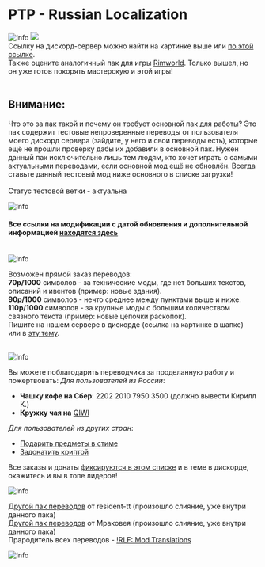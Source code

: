 # PTP - Russian Localization

![Info](https://i.imgur.com/nKBbQJt.png?raw=true "Info")
[<img src="https://i.imgur.com/gxLPVNT.png">](https://discord.gg/dFpRSPn)<br>
Ссылку на дискорд-сервер можно найти на картинке выше или [по этой ссылке](https://discord.gg/dFpRSPn]).<br>
Также оцените аналогичный пак для игры [Rimworld](https://steamcommunity.com/sharedfiles/filedetails/?id=2669554222]). Только вышел, но он уже готов покорять мастерскую и этой игры!<br><br>
 
## Внимание:
Что это за пак такой и почему он требует основной пак для работы?
Это пак содержит тестовые непроверенные переводы от пользователя моего дискорд сервера (зайдите, у него и свои переводы есть), которые ещё не прошли проверку дабы их добавили в основной пак. Нужен данный пак исключительно лишь тем людям, кто хочет играть с самыми актуальными переводами, если основной мод ещё не обновлён. Всегда ставьте данный тестовый мод ниже основного в списке загрузки!<br><br>
 Статус тестовой ветки - актуальна
 
![Info](https://i.imgur.com/PBugLiD.png?raw=true "Info")
#### **Все ссылки на модификации с датой обновления и дополнительной информацией** [находятся здесь](https://docs.google.com/spreadsheets/d/1LFD00sF-k4SI08B3Y1Q5aRQDq5R53H19-lE8kpT37P4)<br><br>
 
![Info](https://i.imgur.com/dS5SQdd.png)
 
Возможен прямой заказ переводов:<br>
**70р/1000** символов - за технические моды, где нет больших текстов, описаний и ивентов (пример: новые здания).<br>
**90р/1000** символов - нечто среднее между пунктами выше и ниже.<br>
**110р/1000** символов - за крупные моды с большим количеством связного текста (пример: новые цепочки раскопок).<br>
Пишите на нашем сервере в дискорде (ссылка на картинке в шапке) или в [эту тему](steamcommunity.com/workshop/filedetails/discussion/1375388095/3053985636036498968).<br><br>
 
![Info](https://i.imgur.com/MASuhag.png)
 
Вы можете поблагодарить переводчика за проделанную работу и пожертвовать:
*Для пользователей из России*:
* **Чашку кофе на Сбер**: 2202 2010 7950 3500 (должно вывести Кирилл К.)
* **Кружку чая на** [QIWI](qiwi.com/n/PACAS)

*Для пользователей из других стран*:
* [Подарить предметы в стиме](https://steamcommunity.com/tradeoffer/new/?partner=93729960&token=dgWxX8tO)
* [Задонатить криптой](https://imgur.com/0fj73x1)
 
Все заказы и донаты [фиксируются в этом списке](https://steamcommunity.com/workshop/filedetails/discussion/1375388095/1626286205708829616) и в теме в дискорде, окажитесь и вы в топе лидеров!
 
![Info](https://i.imgur.com/cFILDGs.png)

[Другой пак переводов](steamcommunity.com/sharedfiles/filedetails/?id=1670045745]) от resident-tt (произошло слияние, уже внутри данного пака)<br>
[Другой пак переводов](steamcommunity.com/sharedfiles/filedetails/?id=1327672711) от Мраковея (произошло слияние, уже внутри данного пака)<br>
Прародитель всех переводов - [!RLF: Mod Translations](steamcommunity.com/sharedfiles/filedetails/?id=884470271)<br>
 
![Info](https://i.imgur.com/ScZQ6B7.png)